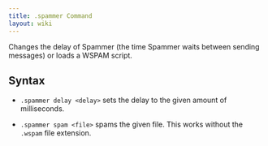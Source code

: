```yaml
---
title: .spammer Command
layout: wiki
---
```

Changes the delay of Spammer (the time Spammer waits between sending messages) or loads a WSPAM script.

## Syntax
- `.spammer delay <delay>` sets the delay to the given amount of milliseconds.

- `.spammer spam <file>` spams the given file. This works without the `.wspam` file extension.

